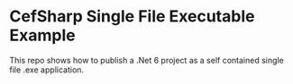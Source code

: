 # CefSharp Single File Executable Example

This repo shows how to publish a .Net 6 project as a self contained single file .exe application.
